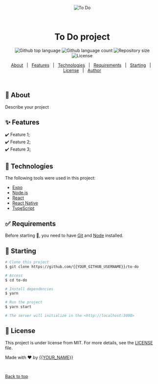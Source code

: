 <div align="center" id="top"> 
  <img src="./.github/app.gif" alt="To Do" />

  &#xa0;

</div>

<h1 align="center">To Do project</h1>

<p align="center">
  <img alt="Github top language" src="https://img.shields.io/github/languages/top/{{YOUR_GITHUB_USERNAME}}/to-do?color=56BEB8">

  <img alt="Github language count" src="https://img.shields.io/github/languages/count/{{YOUR_GITHUB_USERNAME}}/to-do?color=56BEB8">

  <img alt="Repository size" src="https://img.shields.io/github/repo-size/{{YOUR_GITHUB_USERNAME}}/to-do?color=56BEB8">

  <img alt="License" src="https://img.shields.io/github/license/{{YOUR_GITHUB_USERNAME}}/to-do?color=56BEB8">

  <!-- <img alt="Github issues" src="https://img.shields.io/github/issues/{{YOUR_GITHUB_USERNAME}}/to-do?color=56BEB8" /> -->

  <!-- <img alt="Github forks" src="https://img.shields.io/github/forks/{{YOUR_GITHUB_USERNAME}}/to-do?color=56BEB8" /> -->

  <!-- <img alt="Github stars" src="https://img.shields.io/github/stars/{{YOUR_GITHUB_USERNAME}}/to-do?color=56BEB8" /> -->
</p>

<!-- Status -->

<!-- <h4 align="center"> 
	🚧  To Do 🚀 Under construction...  🚧
</h4> 

<hr> -->

<p align="center">
  <a href="#dart-about">About</a> &#xa0; | &#xa0; 
  <a href="#sparkles-features">Features</a> &#xa0; | &#xa0;
  <a href="#rocket-technologies">Technologies</a> &#xa0; | &#xa0;
  <a href="#white_check_mark-requirements">Requirements</a> &#xa0; | &#xa0;
  <a href="#checkered_flag-starting">Starting</a> &#xa0; | &#xa0;
  <a href="#memo-license">License</a> &#xa0; | &#xa0;
  <a href="https://github.com/{{YOUR_GITHUB_USERNAME}}" target="_blank">Author</a>
</p>

<br>

## :dart: About ##

Describe your project

## :sparkles: Features ##

:heavy_check_mark: Feature 1;\
:heavy_check_mark: Feature 2;\
:heavy_check_mark: Feature 3;

## :rocket: Technologies ##

The following tools were used in this project:

- [Expo](https://expo.io/)
- [Node.js](https://nodejs.org/en/)
- [React](https://pt-br.reactjs.org/)
- [React Native](https://reactnative.dev/)
- [TypeScript](https://www.typescriptlang.org/)

## :white_check_mark: Requirements ##

Before starting :checkered_flag:, you need to have [Git](https://git-scm.com) and [Node](https://nodejs.org/en/) installed.

## :checkered_flag: Starting ##

```bash
# Clone this project
$ git clone https://github.com/{{YOUR_GITHUB_USERNAME}}/to-do

# Access
$ cd to-do

# Install dependencies
$ yarn

# Run the project
$ yarn start

# The server will initialize in the <http://localhost:3000>
```

## :memo: License ##

This project is under license from MIT. For more details, see the [LICENSE](LICENSE.md) file.


Made with :heart: by <a href="https://github.com/{{YOUR_GITHUB_USERNAME}}" target="_blank">{{YOUR_NAME}}</a>

&#xa0;

<a href="#top">Back to top</a>
